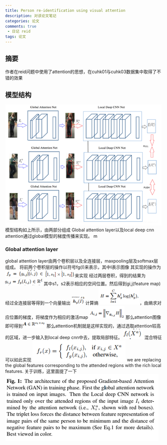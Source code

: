 ```yaml
---
title: Person re-identification using visual attention
description: 对该论文笔记
categories: 论文
comments: true
 - 日记 reid
tags: 论文
---
```

## 摘要
作者在reid问题中使用了attention的思想，在cuhk01与cuhk03数据集中取得了不错的效果
## 模型结构
![model architecture | center](/data/person_reid_attention/1.png)
模型结构如上所示，由两部分组成 Global attention layer以及local deep cnn
attention通过global模型的梯度传播来实现。
m
### Global attention layer
global attention layer由两个卷积层以及全连接层，maxpooling层及softmax层组成。
将前两个卷积层的操作以符号fg(I)来表示，其中I表示图像
其实现的操作为![1](/data/person_reid_attention/2.png) ![2](/data/person_reid_attention/3.png)来实现
经过两层卷积，得到的结果为![3](/data/person_reid_attention/4.png)
其中s1，s2表示相应的空间位置。然后得到gi,j(feature map)经过全连接层等得到一个向量输出
![5](/data/person_reid_attention/5.png)
计算熵![6](/data/person_reid_attention/6.png)，由熵求对应位置的梯度，将梯度作为相应的激活map
![7](/data/person_reid_attention/7.png)
那么attention图像即可得到![8](/data/person_reid_attention/8.png)
那么attention机制就是这样实现的，通过选取attention较高的区域，进一步输入到local deep cnn中去，提取局部特征。
![9](/data/person_reid_attention/9.png)
混合特征可以如此实现
![10](/data/person_reid_attention/10.png)
we are replacing the global features corresponding to the attended regions with the rich local features.
关于训练，这里面提了一下
![11](/data/person_reid_attention/11.png)
